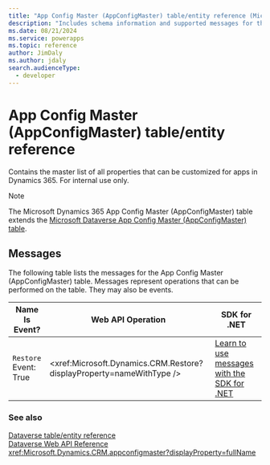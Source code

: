 ```yaml
---
title: "App Config Master (AppConfigMaster) table/entity reference (Microsoft Dynamics 365)"
description: "Includes schema information and supported messages for the App Config Master (AppConfigMaster) table/entity with Microsoft Dynamics 365."
ms.date: 08/21/2024
ms.service: powerapps
ms.topic: reference
author: JimDaly
ms.author: jdaly
search.audienceType: 
  - developer
---
```


# App Config Master (AppConfigMaster) table/entity reference

Contains the master list of all properties that can be customized for apps in Dynamics 365. For internal use only.

> [!NOTE]
> The Microsoft Dynamics 365 App Config Master (AppConfigMaster) table extends the [Microsoft Dataverse App Config Master (AppConfigMaster) table](/power-apps/developer/data-platform/reference/entities/appconfigmaster).


## Messages

The following table lists the messages for the App Config Master (AppConfigMaster) table.
Messages represent operations that can be performed on the table. They may also be events.

| Name <br />Is Event? |Web API Operation |SDK for .NET |
| ---- | ----- |----- |
| `Restore`<br />Event: True |<xref:Microsoft.Dynamics.CRM.Restore?displayProperty=nameWithType /> |[Learn to use messages with the SDK for .NET](/power-apps/developer/data-platform/org-service/use-messages)|





### See also

[Dataverse table/entity reference](../about-entity-reference.md)  
[Dataverse Web API Reference](/power-apps/developer/data-platform/webapi/reference/about)   
<xref:Microsoft.Dynamics.CRM.appconfigmaster?displayProperty=fullName>
